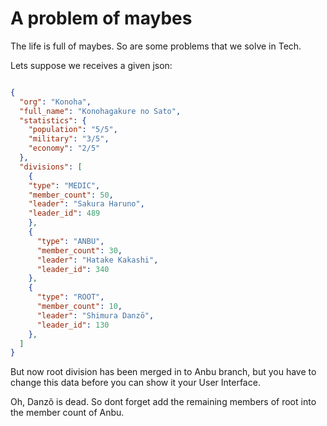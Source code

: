 # A problem of maybes

The life is full of maybes. So are some problems that we solve in Tech.

Lets suppose we receives a given json:

```json

{
  "org": "Konoha",
  "full_name": "Konohagakure no Sato",
  "statistics": {
    "population": "5/5",
    "military": "3/5",
    "economy": "2/5"
  },
  "divisions": [
    {
    "type": "MEDIC",
    "member_count": 50,
    "leader": "Sakura Haruno",
    "leader_id": 489
    },
    {
      "type": "ANBU",
      "member_count": 30,
      "leader": "Hatake Kakashi",
      "leader_id": 340
    },
    {
      "type": "ROOT",
      "member_count": 10,
      "leader": "Shimura Danzō",
      "leader_id": 130
    },
  ]
}
```

But now root division has been merged in to Anbu branch, but you have to change this data before you can show it your User Interface. 

Oh, Danzõ is dead. So dont forget add the remaining members of root into the member count of Anbu.